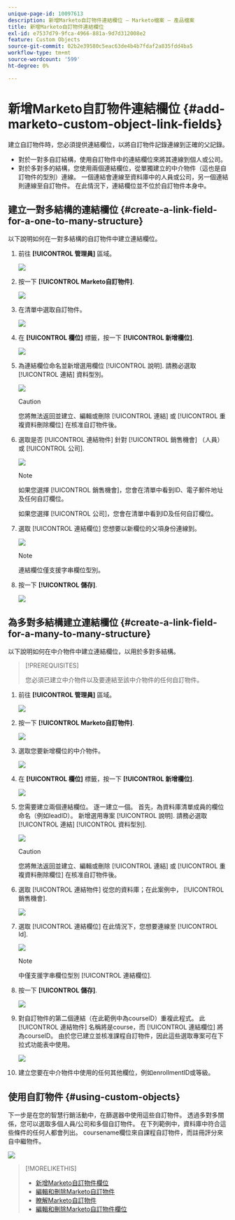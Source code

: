 ```yaml
---
unique-page-id: 10097613
description: 新增Marketo自訂物件連結欄位 — Marketo檔案 — 產品檔案
title: 新增Marketo自訂物件連結欄位
exl-id: e7537d79-9fca-4966-881a-9d7d312008e2
feature: Custom Objects
source-git-commit: 02b2e39580c5eac63de4b4b7fdaf2a835fdd4ba5
workflow-type: tm+mt
source-wordcount: '599'
ht-degree: 0%

---
```


# 新增Marketo自訂物件連結欄位 {#add-marketo-custom-object-link-fields}

建立自訂物件時，您必須提供連結欄位，以將自訂物件記錄連線到正確的父記錄。

* 對於一對多自訂結構，使用自訂物件中的連結欄位來將其連線到個人或公司。
* 對於多對多的結構，您使用兩個連結欄位，從單獨建立的中介物件（這也是自訂物件的型別）連線。 一個連結會連線至資料庫中的人員或公司，另一個連結則連線至自訂物件。 在此情況下，連結欄位並不位於自訂物件本身中。

## 建立一對多結構的連結欄位 {#create-a-link-field-for-a-one-to-many-structure}

以下說明如何在一對多結構的自訂物件中建立連結欄位。

1. 前往 **[!UICONTROL 管理員]** 區域。

   ![](assets/add-marketo-custom-object-link-fields-1.png)

1. 按一下 **[!UICONTROL Marketo自訂物件]**.

   ![](assets/add-marketo-custom-object-link-fields-2.png)

1. 在清單中選取自訂物件。

   ![](assets/add-marketo-custom-object-link-fields-3.png)

1. 在 **[!UICONTROL 欄位]** 標籤，按一下 **[!UICONTROL 新增欄位]**.

   ![](assets/add-marketo-custom-object-link-fields-4.png)

1. 為連結欄位命名並新增選用欄位 [!UICONTROL 說明]. 請務必選取 [!UICONTROL 連結] 資料型別。

   ![](assets/add-marketo-custom-object-link-fields-5.png)

   >[!CAUTION]
   >
   >您將無法返回並建立、編輯或刪除 [!UICONTROL 連結] 或 [!UICONTROL 重複資料刪除欄位] 在核准自訂物件後。

1. 選取是否 [!UICONTROL 連結物件] 針對 [!UICONTROL 銷售機會] （人員）或 [!UICONTROL 公司].

   ![](assets/add-marketo-custom-object-link-fields-6.png)

   >[!NOTE]
   >
   >如果您選擇 [!UICONTROL 銷售機會]，您會在清單中看到ID、電子郵件地址及任何自訂欄位。
   >
   >如果您選擇 [!UICONTROL 公司]，您會在清單中看到ID及任何自訂欄位。

1. 選取 [!UICONTROL 連結欄位] 您想要以新欄位的父項身份連線到。

   ![](assets/add-marketo-custom-object-link-fields-7.png)

   >[!NOTE]
   >
   >連結欄位僅支援字串欄位型別。

1. 按一下 **[!UICONTROL 儲存]**.

   ![](assets/add-marketo-custom-object-link-fields-8.png)

## 為多對多結構建立連結欄位 {#create-a-link-field-for-a-many-to-many-structure}

以下說明如何在中介物件中建立連結欄位，以用於多對多結構。

>[!PREREQUISITES]
>
>您必須已建立中介物件以及要連結至該中介物件的任何自訂物件。

1. 前往 **[!UICONTROL 管理員]** 區域。

   ![](assets/add-marketo-custom-object-link-fields-9.png)

1. 按一下 **[!UICONTROL Marketo自訂物件]**.

   ![](assets/add-marketo-custom-object-link-fields-10.png)

1. 選取您要新增欄位的中介物件。

   ![](assets/add-marketo-custom-object-link-fields-11.png)

1. 在 **[!UICONTROL 欄位]** 標籤，按一下 **[!UICONTROL 新增欄位]**.

   ![](assets/add-marketo-custom-object-link-fields-12.png)

1. 您需要建立兩個連結欄位。 逐一建立一個。 首先，為資料庫清單成員的欄位命名（例如leadID）。 新增選用專案 [!UICONTROL 說明]. 請務必選取 [!UICONTROL 連結] [!UICONTROL 資料型別].

   ![](assets/add-marketo-custom-object-link-fields-13.png)

   >[!CAUTION]
   >
   >您將無法返回並建立、編輯或刪除 [!UICONTROL 連結] 或 [!UICONTROL 重複資料刪除欄位] 在核准自訂物件後。

1. 選取 [!UICONTROL 連結物件] 從您的資料庫；在此案例中， [!UICONTROL 銷售機會].

   ![](assets/add-marketo-custom-object-link-fields-14.png)

1. 選取 [!UICONTROL 連結欄位] 在此情況下，您想要連線至 [!UICONTROL Id].

   ![](assets/add-marketo-custom-object-link-fields-15.png)

   >[!NOTE]
   >
   >中僅支援字串欄位型別 [!UICONTROL 連結欄位].

1. 按一下 **[!UICONTROL 儲存]**.

   ![](assets/add-marketo-custom-object-link-fields-16.png)

1. 對自訂物件的第二個連結（在此範例中為courseID）重複此程式。 此 [!UICONTROL 連結物件] 名稱將是course，而 [!UICONTROL 連結欄位] 將為courseID。 由於您已建立並核准課程自訂物件，因此這些選取專案可在下拉式功能表中使用。

   ![](assets/add-marketo-custom-object-link-fields-17.png)

1. 建立您要在中介物件中使用的任何其他欄位，例如enrollmentID或等級。

## 使用自訂物件 {#using-custom-objects}

下一步是在您的智慧行銷活動中，在篩選器中使用這些自訂物件。 透過多對多關係，您可以選取多個人員/公司和多個自訂物件。 在下列範例中，資料庫中符合這些條件的任何人都會列出。 coursename欄位來自課程自訂物件，而註冊評分來自中繼物件。

![](assets/add-marketo-custom-object-link-fields-18.png)

>[!MORELIKETHIS]
>
>* [新增Marketo自訂物件欄位](/help/marketo/product-docs/administration/marketo-custom-objects/add-marketo-custom-object-fields.md)
>* [編輯和刪除Marketo自訂物件](/help/marketo/product-docs/administration/marketo-custom-objects/edit-and-delete-a-marketo-custom-object.md)
>* [瞭解Marketo自訂物件](/help/marketo/product-docs/administration/marketo-custom-objects/understanding-marketo-custom-objects.md)
>* [編輯和刪除Marketo自訂物件欄位](/help/marketo/product-docs/administration/marketo-custom-objects/edit-and-delete-marketo-custom-object-fields.md)
